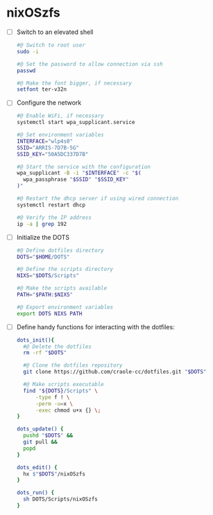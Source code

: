 # nixOSzfs

- [ ] Switch to an elevated shell

  ```sh
  #@ Switch to root user
  sudo -i

  #@ Set the password to allow connection via ssh
  passwd

  #@ Make the font bigger, if necessary
  setfont ter-v32n
  ```

- [ ] Configure the network

  ```sh
  #@ Enable WiFi, if necessary
  systemctl start wpa_supplicant.service

  #@ Set environment variables
  INTERFACE="wlp4s0"
  SSID="ARRIS-7D7B-5G"
  SSID_KEY="50A5DC337D7B"

  #@ Start the service with the configuration
  wpa_supplicant -B -i "$INTERFACE" -c "$(
    wpa_passphrase "$SSID" "$SSID_KEY"
  )"

  #@ Restart the dhcp server if using wired connection
  systemctl restart dhcp

  #@ Verify the IP address
  ip -a | grep 192
  ```

- [ ] Initialize the DOTS

  ```sh
  #@ Define dotfiles directory
  DOTS="$HOME/DOTS"

  #@ Define the scripts directory
  NIXS="$DOTS/Scripts"

  #@ Make the scripts available
  PATH="$PATH:$NIXS"

  #@ Export environment variables
  export DOTS NIXS PATH
  ```

- [ ] Define handy functions for interacting with the dotfiles:

  ```sh
  dots_init(){
    #@ Delete the dotfiles
    rm -rf "$DOTS"

    #@ Clone the dotfiles repository
    git clone https://github.com/craole-cc/dotfiles.git "$DOTS"

    #@ Make scripts executable
    find "${DOTS}/Scripts" \
        -type f ! \
        -perm -u=x \
        -exec chmod u+x {} \;
  }

  dots_update() {
    pushd "$DOTS" &&
    git pull &&
    popd
  }

  dots_edit() {
    hx $"$DOTS"/nixOSzfs
  }

  dots_run() {
    sh DOTS/Scripts/nixOSzfs
  }
  ```
